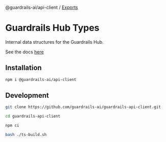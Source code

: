 @guardrails-ai/api-client / [Exports](modules.md)

# Guardrails Hub Types

Internal data structures for the Guardrails Hub.

See the docs [here](/resources/ts/docs/modules.md)

## Installation
```sh
npm i @guardrails-ai/api-client
```

## Development
```sh
git clone https://github.com/guardrails-ai/guardrails-api-client.git

cd guardrails-api-client

npm ci

bash ./ts-build.sh
```
